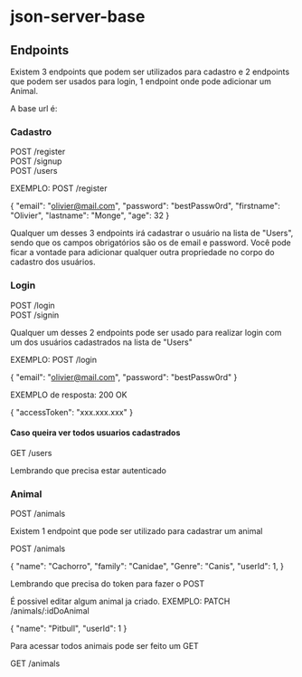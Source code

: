 # json-server-base

## Endpoints

Existem 3 endpoints que podem ser utilizados para cadastro e 2 endpoints que podem ser usados para login, 1 endpoint onde pode adicionar um Animal.

A base url é:

### Cadastro

POST /register <br/>
POST /signup <br/>
POST /users

EXEMPLO:
POST /register

{
"email": "olivier@mail.com",
"password": "bestPassw0rd",
"firstname": "Olivier",
"lastname": "Monge",
"age": 32
}

Qualquer um desses 3 endpoints irá cadastrar o usuário na lista de "Users", sendo que os campos obrigatórios são os de email e password.
Você pode ficar a vontade para adicionar qualquer outra propriedade no corpo do cadastro dos usuários.

### Login

POST /login <br/>
POST /signin

Qualquer um desses 2 endpoints pode ser usado para realizar login com um dos usuários cadastrados na lista de "Users"

EXEMPLO:
POST /login

{
"email": "olivier@mail.com",
"password": "bestPassw0rd"
}

EXEMPLO de resposta:
200 OK

{
"accessToken": "xxx.xxx.xxx"
}

#### Caso queira ver todos usuarios cadastrados

GET /users <br/>

Lembrando que precisa estar autenticado

### Animal

POST /animals <br/>

Existem 1 endpoint que pode ser utilizado para cadastrar um animal

POST /animals

{
"name": "Cachorro",
"family": "Canidae",
"Genre": "Canis",
"userId": 1,
}

Lembrando que precisa do token para fazer o POST

É possivel editar algum animal ja criado. EXEMPLO:
PATCH /animals/:idDoAnimal

{
"name": "Pitbull",
"userId": 1
}

Para acessar todos animais pode ser feito um GET

GET /animals <br/>
